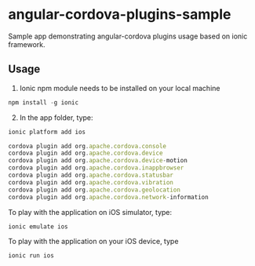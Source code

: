 angular-cordova-plugins-sample
==============================

Sample app demonstrating angular-cordova plugins usage based on ionic framework.

Usage
-----

1. Ionic npm module needs to be installed on your local machine
```js
npm install -g ionic 
```

2. In the app folder, type:
```js
ionic platform add ios

cordova plugin add org.apache.cordova.console
cordova plugin add org.apache.cordova.device
cordova plugin add org.apache.cordova.device-motion
cordova plugin add org.apache.cordova.inappbrowser
cordova plugin add org.apache.cordova.statusbar
cordova plugin add org.apache.cordova.vibration
cordova plugin add org.apache.cordova.geolocation
cordova plugin add org.apache.cordova.network-information
```

To play with the application on iOS simulator, type:
```js
ionic emulate ios
```

To play with the application on your iOS device, type
```js
ionic run ios
```